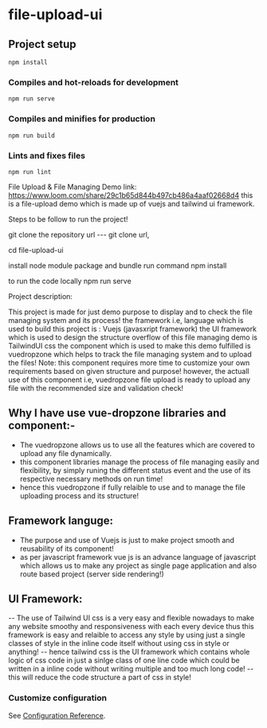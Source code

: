 # file-upload-ui

## Project setup
```
npm install
```

### Compiles and hot-reloads for development
```
npm run serve
```

### Compiles and minifies for production
```
npm run build
```

### Lints and fixes files
```
npm run lint
```


File Upload & File Managing Demo link: https://www.loom.com/share/29c1b65d844b497cb486a4aaf02668d4
this is a file-upload demo which is made up of vuejs and tailwind ui framework.

Steps to be follow to run the project!

git clone the repository url --- git clone url,

cd file-upload-ui

install node module package and bundle run command npm install

to run the code locally npm run serve

Project description:

This project is made for just demo purpose to display and to check the file managing system and its process!
the framework i.e, language which is used to build this project is : Vuejs (javasxript framework)
the UI framework which is used to design the structure overflow of this file managing demo is TailwindUI css
the component which is used to make this demo fulfilled is vuedropzone which helps to track the file managing system and to upload the files!
Note: this component requires more time to customize your own requirements based on given structure and purpose! however, the actuall use of this component i.e, vuedropzone file upload is ready to upload any file with the recommended size and validation check!


## Why I have use vue-dropzone libraries and component:-

- The vuedropzone allows us to use all the features which are covered to upload any file dynamically.
- this component libraries manage the process of file managing easily and flexibility, by simply runing the different status event and the use of its respective necessary methods on run time!
- hence this vuedropzone if fully relaible to use and to manage the file uploading process and its structure!


## Framework languge:

- The purpose and use of Vuejs is just to make project smooth and reusability of its component!
- as per javascript framework vue js is an advance language of javascript which allows us to make any project as single page application and also route based project (server side rendering!)

## UI Framework: 

-- The use of Tailwind UI css is a very easy and flexible nowadays to make any website smoothy and responsiveness with each every device thus this framework is easy and relaible to access any style by using just a single classes of style in the inline code itself without using css in style or anything!
-- hence tailwind css is the UI framework which contains whole logic of css code in just a sinlge class of one line code which could be written in a inline code without writing multiple and too much long code!
-- this will reduce the code structure a part of css in style!


### Customize configuration
See [Configuration Reference](https://cli.vuejs.org/config/).
